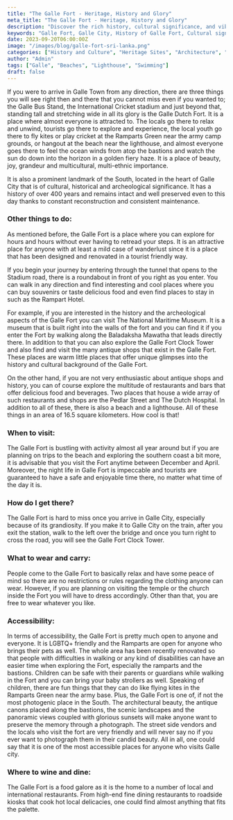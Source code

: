 ```yaml
---
title: "The Galle Fort - Heritage, History and Glory"
meta_title: "The Galle Fort - Heritage, History and Glory"
description: "Discover the rich history, cultural significance, and vibrant experiences of Galle Fort in this article by Wild Nest Villa. Explore its attractions, dining options, and the best time to visit."
keywords: "Galle Fort, Galle City, History of Galle Fort, Cultural significance, Attractions in Galle Fort, Dining in Galle Fort, Best time to visit Galle Fort, Heritage site Galle, Galle Fort tourism, Wild Nest Villa"
date: 2023-09-20T06:00:00Z
image: "/images/blog/galle-fort-sri-lanka.png"
categories: ["History and Culture", "Heritage Sites", "Architecture", "Outdoor Activities", "Coastal Attractions"]
author: "Admin"
tags: ["Galle", "Beaches", "Lighthouse", "Swimming"]
draft: false
---
```



If you were to arrive in Galle Town from any direction, there are three things you will see right then and there that you cannot miss even if you wanted to; the Galle Bus Stand, the International Cricket stadium and just beyond that, standing tall and stretching wide in all its glory is the Galle Dutch Fort. It is a place where almost everyone is attracted to. The locals go there to relax and unwind, tourists go there to explore and experience, the local youth go there to fly kites or play cricket at the Ramparts Green near the army camp grounds, or hangout at the beach near the lighthouse, and almost everyone goes there to feel the ocean winds from atop the bastions and watch the sun do down into the horizon in a golden fiery haze. It is a place of beauty, joy, grandeur and multicultural, multi-ethnic importance. 

It is also a prominent landmark of the South, located in the heart of Galle City that is of cultural, historical and archeological significance. It has a history of over 400 years and remains intact and well preserved even to this day thanks to constant reconstruction and consistent maintenance. 


### Other things to do:

As mentioned before, the Galle Fort is a place where you can explore for hours and hours without ever having to retread your steps. It is an attractive place for anyone with at least a mild case of wanderlust since it is a place that has been designed and renovated in a tourist friendly way. 

If you begin your journey by entering through the tunnel that opens to the Stadium road, there is a roundabout in front of you right as you enter. You can walk in any direction and find interesting and cool places where you can buy souvenirs or taste delicious food and even find places to stay in such as the Rampart Hotel. 

For example, if you are interested in the history and the archeological aspects of the Galle Fort you can visit The National Maritime Museum. It is a museum that is built right into the walls of the fort and you can find it if you enter the Fort by walking along the Baladaksha Mawatha that leads directly there. In addition to that you can also explore the Galle Fort Clock Tower and also find and visit the many antique shops that exist in the Galle Fort. These places are warm little places that offer unique glimpses into the history and cultural background of the Galle Fort.

On the other hand, if you are not very enthusiastic about antique shops and history, you can of course explore the multitude of restaurants and bars that offer delicious food and beverages. Two places that house a wide array of such restaurants and shops are the Pedlar Street and The Dutch Hospital. In addition to all of these, there is also a beach and a lighthouse. All of these things in an area of 16.5 square kilometers. How cool is that!

### When to visit: 

The Galle Fort is bustling with activity almost all year around but if you are planning on trips to the beach and exploring the southern coast a bit more, it is advisable that you visit the Fort anytime between December and April. Moreover, the night life in Galle Fort is impeccable and tourists are guaranteed to have a safe and enjoyable time there, no matter what time of the day it is.


### How do I get there? 

The Galle Fort is hard to miss once you arrive in Galle City, especially because of its grandiosity. If you make it to Galle City on the train, after you exit the station, walk to the left over the bridge and once you turn right to cross the road, you will see the Galle Fort Clock Tower.

### What to wear and carry:

People come to the Galle Fort to basically relax and have some peace of mind so there are no restrictions or rules regarding the clothing anyone can wear. However, if you are planning on visiting the temple or the church inside the Fort you will have to dress accordingly. Other than that, you are free to wear whatever you like.

### Accessibility: 

In terms of accessibility, the Galle Fort is pretty much open to anyone and everyone. It is LGBTQ+ friendly and the Ramparts are open for anyone who brings their pets as well. The whole area has been recently renovated so that people with difficulties in walking or any kind of disabilities can have an easier time when exploring the Fort, especially the ramparts and the bastions. Children can be safe with their parents or guardians while walking in the Fort and you can bring your baby strollers as well. Speaking of children, there are fun things that they can do like flying kites in the Ramparts Green near the army base. 
Plus, the Galle Fort is one of, if not the most photogenic place in the South. The architectural beauty, the antique canons placed along the bastions, the scenic landscapes and the panoramic views coupled with glorious sunsets will make anyone want to preserve the memory through a photograph. The street side vendors and the locals who visit the fort are very friendly and will never say no if you ever want to photograph them in their candid beauty. All in all, one could say that it is one of the most accessible places for anyone who visits Galle city.

### Where to wine and dine: 

The Galle Fort is a food galore as it is the home to a number of local and international restaurants. From high-end fine dining restaurants to roadside kiosks that cook hot local delicacies, one could find almost anything that fits the palette. 
